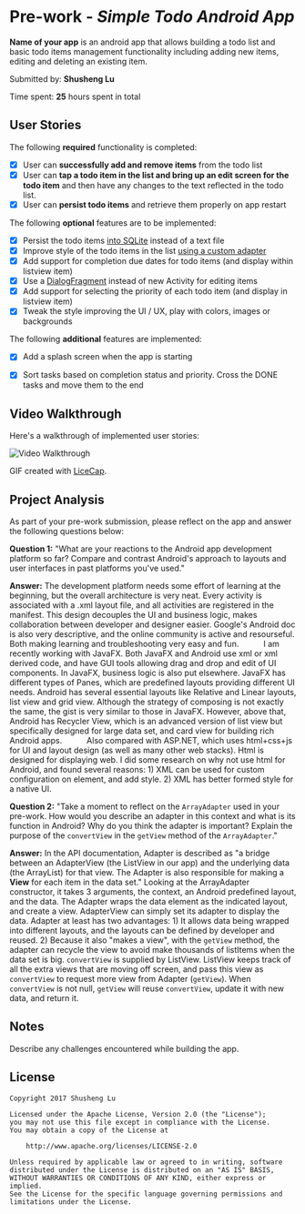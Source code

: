 # Pre-work - *Simple Todo Android App*

**Name of your app** is an android app that allows building a todo list and basic todo items management functionality including adding new items, editing and deleting an existing item.

Submitted by: **Shusheng Lu**

Time spent: **25** hours spent in total

## User Stories

The following **required** functionality is completed:

* [X] User can **successfully add and remove items** from the todo list
* [X] User can **tap a todo item in the list and bring up an edit screen for the todo item** and then have any changes to the text reflected in the todo list.
* [X] User can **persist todo items** and retrieve them properly on app restart

The following **optional** features are to be implemented:

* [X] Persist the todo items [into SQLite](http://guides.codepath.com/android/Persisting-Data-to-the-Device#sqlite) instead of a text file
* [X] Improve style of the todo items in the list [using a custom adapter](http://guides.codepath.com/android/Using-an-ArrayAdapter-with-ListView)
* [X] Add support for completion due dates for todo items (and display within listview item)
* [X] Use a [DialogFragment](http://guides.codepath.com/android/Using-DialogFragment) instead of new Activity for editing items
* [X] Add support for selecting the priority of each todo item (and display in listview item)
* [X] Tweak the style improving the UI / UX, play with colors, images or backgrounds

The following **additional** features are implemented:

* [X] Add a splash screen when the app is starting
* [X] Sort tasks based on completion status and priority. Cross the DONE tasks and move them to the end


## Video Walkthrough

Here's a walkthrough of implemented user stories:

<img src='http://i.imgur.com/vcKzKdY.gif' title='Video Walkthrough' width='' alt='Video Walkthrough' />

GIF created with [LiceCap](http://www.cockos.com/licecap/).

## Project Analysis

As part of your pre-work submission, please reflect on the app and answer the following questions below:

**Question 1:** "What are your reactions to the Android app development platform so far? Compare and contrast Android's approach to layouts and user interfaces in past platforms you've used."

**Answer:** The development platform needs some effort of learning at the beginning, but the overall architecture is very neat. Every activity is associated with a .xml layout file, and all activities are registered in the manifest. This design decouples the UI and business logic, makes collaboration between developer and designer easier. Google's Android doc is also very descriptive, and the online community is active and resourseful. Both making learning and troubleshooting very easy and fun.
            I am recently working with JavaFX. Both JavaFX and Android use xml or xml derived code, and have GUI tools allowing drag and drop and edit of UI components. In JavaFX, business logic is also put elsewhere. JavaFX has different types of Panes, which are predefined layouts providing different UI needs. Android has several essential layouts like Relative and Linear layouts, list view and grid view. Although the strategy of composing is not exactly the same, the gist is very similar to those in JavaFX. However, above that, Android has Recycler View, which is an advanced version of list view but specifically designed for large data set, and card view for building rich Android apps.
            Also compared with ASP.NET, which uses html+css+js for UI and layout design (as well as many other web stacks). Html is designed for displaying web. I did some research on why not use html for Android, and found several reasons: 1) XML can be used for custom configuration on element, and add style. 2) XML has better formed style for a native UI.

**Question 2:** "Take a moment to reflect on the `ArrayAdapter` used in your pre-work. How would you describe an adapter in this context and what is its function in Android? Why do you think the adapter is important? Explain the purpose of the `convertView` in the `getView` method of the `ArrayAdapter`."

**Answer:** In the API documentation, Adapter is described as "a bridge between an AdapterView (the ListView in our app) and the underlying data (the ArrayList) for that view. The Adapter is also responsible for making a **View** for each item in the data set." Looking at the ArrayAdapter constructor, it takes 3 arguments, the context, an Android predefined layout, and the data. The Adapter wraps the data element as the indicated layout, and create a view. AdapterView can simply set its adapter to display the data.
            Adapter at least has two advantages: 1) It allows data being wrapped into different layouts, and the layouts can be defined by developer and reused. 2) Because it also "makes a view", with the `getView` method, the adapter can recycle the view to avoid make thousands of listItems when the data set is big.
            `convertView` is supplied by ListView. ListView keeps track of all the extra views that are moving off screen, and pass this view as `convertView` to request more view from Adapter (`getView`). When `convertView` is not null, `getView` will reuse `convertView`, update it with new data, and return it.

## Notes

Describe any challenges encountered while building the app.

## License

    Copyright 2017 Shusheng Lu

    Licensed under the Apache License, Version 2.0 (the "License");
    you may not use this file except in compliance with the License.
    You may obtain a copy of the License at

        http://www.apache.org/licenses/LICENSE-2.0

    Unless required by applicable law or agreed to in writing, software
    distributed under the License is distributed on an "AS IS" BASIS,
    WITHOUT WARRANTIES OR CONDITIONS OF ANY KIND, either express or implied.
    See the License for the specific language governing permissions and
    limitations under the License.
